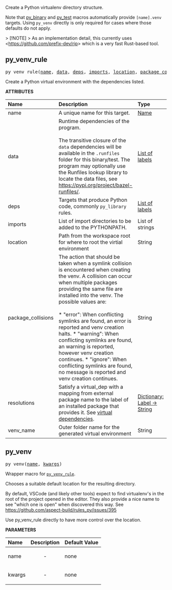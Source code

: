 <!-- Generated with Stardoc: http://skydoc.bazel.build -->

Create a Python virtualenv directory structure.

Note that [py_binary](./py_binary.md#py_binary) and [py_test](./py_test.md#py_test) macros automatically provide `[name].venv` targets.
Using `py_venv` directly is only required for cases where those defaults do not apply.

&gt; [!NOTE]
&gt; As an implementation detail, this currently uses &lt;https://github.com/prefix-dev/rip&gt; which is a very fast Rust-based tool.


<a id="py_venv_rule"></a>

## py_venv_rule

<pre>
py_venv_rule(<a href="#py_venv_rule-name">name</a>, <a href="#py_venv_rule-data">data</a>, <a href="#py_venv_rule-deps">deps</a>, <a href="#py_venv_rule-imports">imports</a>, <a href="#py_venv_rule-location">location</a>, <a href="#py_venv_rule-package_collisions">package_collisions</a>, <a href="#py_venv_rule-resolutions">resolutions</a>, <a href="#py_venv_rule-venv_name">venv_name</a>)
</pre>

Create a Python virtual environment with the dependencies listed.

**ATTRIBUTES**


| Name  | Description | Type | Mandatory | Default |
| :------------- | :------------- | :------------- | :------------- | :------------- |
| <a id="py_venv_rule-name"></a>name |  A unique name for this target.   | <a href="https://bazel.build/concepts/labels#target-names">Name</a> | required |  |
| <a id="py_venv_rule-data"></a>data |  Runtime dependencies of the program.<br><br>        The transitive closure of the <code>data</code> dependencies will be available in the <code>.runfiles</code>         folder for this binary/test. The program may optionally use the Runfiles lookup library to         locate the data files, see https://pypi.org/project/bazel-runfiles/.   | <a href="https://bazel.build/concepts/labels">List of labels</a> | optional | <code>[]</code> |
| <a id="py_venv_rule-deps"></a>deps |  Targets that produce Python code, commonly <code>py_library</code> rules.   | <a href="https://bazel.build/concepts/labels">List of labels</a> | optional | <code>[]</code> |
| <a id="py_venv_rule-imports"></a>imports |  List of import directories to be added to the PYTHONPATH.   | List of strings | optional | <code>[]</code> |
| <a id="py_venv_rule-location"></a>location |  Path from the workspace root for where to root the virtial environment   | String | optional | <code>""</code> |
| <a id="py_venv_rule-package_collisions"></a>package_collisions |  The action that should be taken when a symlink collision is encountered when creating the venv. A collision can occur when multiple packages providing the same file are installed into the venv. The possible values are:<br><br>* "error": When conflicting symlinks are found, an error is reported and venv creation halts. * "warning": When conflicting symlinks are found, an warning is reported, however venv creation continues. * "ignore": When conflicting symlinks are found, no message is reported and venv creation continues.   | String | optional | <code>"error"</code> |
| <a id="py_venv_rule-resolutions"></a>resolutions |  Satisfy a virtual_dep with a mapping from external package name to the label of an installed package that provides it.             See [virtual dependencies](/docs/virtual_deps.md).   | <a href="https://bazel.build/rules/lib/dict">Dictionary: Label -> String</a> | optional | <code>{}</code> |
| <a id="py_venv_rule-venv_name"></a>venv_name |  Outer folder name for the generated virtual environment   | String | optional | <code>""</code> |


<a id="py_venv"></a>

## py_venv

<pre>
py_venv(<a href="#py_venv-name">name</a>, <a href="#py_venv-kwargs">kwargs</a>)
</pre>

Wrapper macro for [`py_venv_rule`](#py_venv_rule).

Chooses a suitable default location for the resulting directory.

By default, VSCode (and likely other tools) expect to find virtualenv's in the root of the project opened in the editor.
They also provide a nice name to see "which one is open" when discovered this way.
See https://github.com/aspect-build/rules_py/issues/395

Use py_venv_rule directly to have more control over the location.

**PARAMETERS**


| Name  | Description | Default Value |
| :------------- | :------------- | :------------- |
| <a id="py_venv-name"></a>name |  <p align="center"> - </p>   |  none |
| <a id="py_venv-kwargs"></a>kwargs |  <p align="center"> - </p>   |  none |


